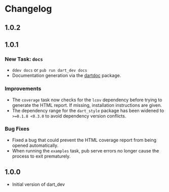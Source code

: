 # Changelog

## 1.0.2

## 1.0.1

### New Task: `docs`

- `ddev docs` or `pub run dart_dev docs`
- Documentation generation via the [dartdoc](https://github.com/dart-lang/dartdoc)
  package.
  
### Improvements

- The `coverage` task now checks for the `lcov` dependency before trying to
  generate the HTML report. If missing, installation instructions are given.
- The dependency range for the `dart_style` package has been widened to
  `>=0.1.8 <0.3.0` to avoid dependency version conflicts.

### Bug Fixes

- Fixed a bug that could prevent the HTML coverage report from being opened
  automatically.
- When running the `examples` task, pub serve errors no longer cause the process
  to exit prematurely.

## 1.0.0
- Initial version of dart_dev
